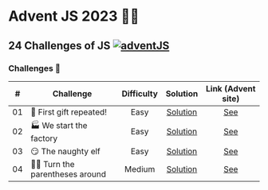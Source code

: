 # Advent JS 2023 🎄🎁

## 24 Challenges of JS [![adventJS](https://img.shields.io/badge/AdventJS-000?style=flat-square&logo=JavaScript&logoColor=FFE800)](https://adventjs.dev)

### Challenges 🎯

|  #  |         Challenge        |     Difficulty      |     Solution    |     Link (Advent site)      |
| --  |     -----------------    | :-----------------: | :-------------: | :-------------------------: |
| 01  | 🎁 First gift repeated! |         Easy        |  [Solution](/Challenge%201) | [See](https://adventjs.dev/en/challenges/2023/1) |
| 02  | 🏭 We start the factory | Easy | [Solution](/Challenge%202) | [See](https://adventjs.dev/en/challenges/2023/2) |
| 03  | 😏 The naughty elf | Easy | [Solution](/Challenge%203) | [See](https://adventjs.dev/en/challenges/2023/3) |
| 04  | 😵‍💫 Turn the parentheses around | Medium | [Solution](/Challenge%204/) | [See](https://adventjs.dev/en/challenges/2023/4) |